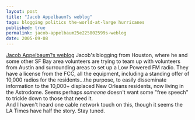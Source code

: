 ```yaml
---
layout: post
title: "Jacob Appelbaum?s weblog"
tags: blogging politics the-world-at-large hurricanes
published: true
permalink: jacob-appelbaum25e225802599s-weblog
date: 2005-09-08
---
```


<a href="http://jacob.wordpress.com/">Jacob Appelbaum?s weblog</a>
Jacob's blogging from Houston, where he and some other SF Bay area volunteers are trying to team up with volunteers from Austin and surrounding areas to set up a Low Powered FM radio.  They have a license from the FCC, all the equipment, including a standing offer of 10,000 radios for the residents...the purpose, to easily disseminate information to the 10,000+ displaced New Orleans residents, now living in the Astrodome.  Seems perhaps <em>someone</em> doesn't want some "free speech" to trickle down to those that need it.  
And I haven't heard one cable network touch on this, though it seems the LA Times have half the story.  Stay tuned.
